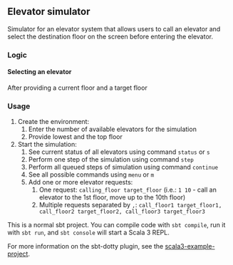 ## Elevator simulator
Simulator for an elevator system that allows users to call an elevator and select 
the destination floor on the screen before entering the elevator.

### Logic
#### Selecting an elevator
After providing a current floor and a target floor

### Usage
1. Create the environment: 
   1. Enter the number of available elevators for the simulation
   2. Provide lowest and the top floor
2. Start the simulation:
   1. See current status of all elevators using command `status` or `s`
   2. Perform one step of the simulation using command `step`
   3. Perform all queued steps of simulation using command `continue`
   4. See all possible commands using `menu` or `m`
   5. Add one or more elevator requests:
      1. One request: `calling_floor target_floor` (i.e.: `1 10` - call an elevator to the 1st floor, move up to the 10th floor)
      2. Multiple requests separated by `,`: `call_floor1 target_floor1, call_floor2 target_floor2, call_floor3 target_floor3`

This is a normal sbt project. You can compile code with `sbt compile`, run it with `sbt run`, and `sbt console` will start a Scala 3 REPL.

For more information on the sbt-dotty plugin, see the
[scala3-example-project](https://github.com/scala/scala3-example-project/blob/main/README.md).
